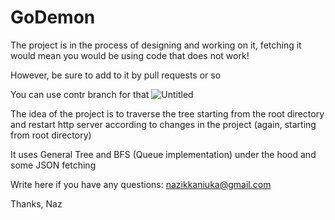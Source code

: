 ﻿# GoDemon

The project is in the process of designing and working on it, fetching it would mean you would be using code that does not work! 

However, be sure to add to it by pull requests or so 

You can use contr branch for that
![Untitled](https://prod-files-secure.s3.us-west-2.amazonaws.com/4a09f92f-b55f-4079-b12a-3134742d73f4/5889838f-0836-4f9e-88ff-5d74296c3c81/Untitled.png)

The idea of the project is to traverse the tree starting from the root directory and restart http server according to changes in the project (again, starting from root directory)

It uses General Tree and BFS (Queue implementation) under the hood and some JSON fetching

Write here if you have any questions: nazikkaniuka@gmail.com

Thanks, 
Naz

